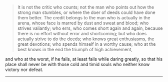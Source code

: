 
>It is not the critic who counts; not the man who points out how the strong man stumbles, 
>or where the doer of deeds could have done them better. 
> The credit belongs to the man who is actually in the arena, whose face is marred by dust and sweat and blood; 
> who strives valiantly; who errs, who comes short again and again, 
> because there is no effort without error and shortcoming; 
> but who does actually strive to do the deeds; who knows great enthusiasms, 
> the great devotions; who spends himself in a worthy cause; 
> who at the best knows in the end the triumph of high achievement, 

and who at the worst, if he fails, at least fails while daring greatly, 
so that his place shall never be with those cold and timid souls who neither know victory nor defeat.
***
